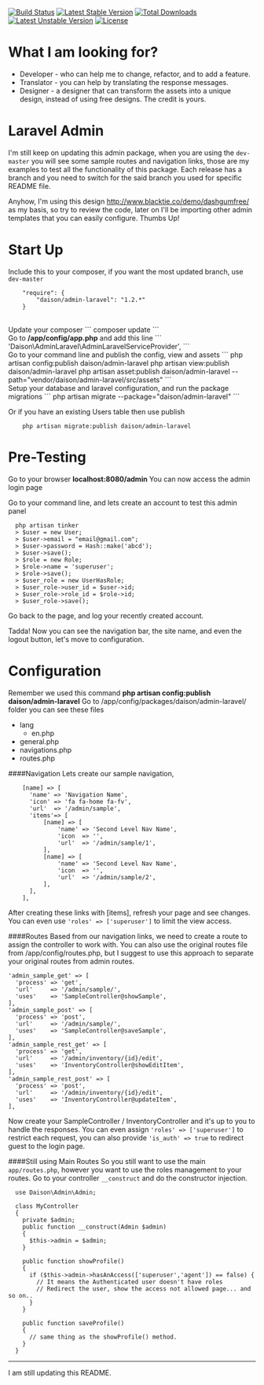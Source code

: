 [![Build Status](https://travis-ci.org/daison12006013/admin-laravel.svg?branch=master)](https://travis-ci.org/daison12006013/admin-laravel)
[![Latest Stable Version](https://poser.pugx.org/daison/admin-laravel/v/stable.svg)](https://packagist.org/packages/daison/admin-laravel) [![Total Downloads](https://poser.pugx.org/daison/admin-laravel/downloads.svg)](https://packagist.org/packages/daison/admin-laravel) [![Latest Unstable Version](https://poser.pugx.org/daison/admin-laravel/v/unstable.svg)](https://packagist.org/packages/daison/admin-laravel) [![License](https://poser.pugx.org/daison/admin-laravel/license.svg)](https://packagist.org/packages/daison/admin-laravel)

# What I am looking for?
<ul>
  <li>Developer - who can help me to change, refactor, and to add a feature.</li>
  <li>Translator - you can help by translating the response messages.</li>
  <li>Designer - a designer that can transform the assets into a unique design, instead of using free designs. The credit is yours.</li>
</ul>

# Laravel Admin
I'm still keep on updating this admin package, when you are using the ``dev-master`` you will see some sample routes and navigation links, those are my examples to test all the functionality of this package. Each release has a branch and you need to switch for the said branch you used for specific README file.

Anyhow, I'm using this design <a href="http://www.blacktie.co/demo/dashgumfree/">http://www.blacktie.co/demo/dashgumfree/</a> as my basis, so try to review the code, later on I'll be importing other admin templates that you can easily configure. Thumbs Up!


# Start Up
Include this to your composer, if you want the most updated branch, use ``dev-master``
```
  	"require": {
  		"daison/admin-laravel": "1.2.*"
  	}
```


<br>
Update your composer
```
    composer update
```
<br>
Go to <b>/app/config/app.php</b> and add this line
```
    'Daison\AdminLaravel\AdminLaravelServiceProvider',
```
<br>
Go to your command line and publish the config, view and assets
```
    php artisan config:publish daison/admin-laravel
    php artisan view:publish daison/admin-laravel
    php artisan asset:publish daison/admin-laravel --path="vendor/daison/admin-laravel/src/assets"
```
<br>
Setup your database and laravel configuration, and run the package migrations
```
    php artisan migrate --package="daison/admin-laravel"
```

Or if you have an existing Users table then use publish
```
    php artisan migrate:publish daison/admin-laravel
```

# Pre-Testing
Go to your browser <b>localhost:8080/admin</b>
  You can now access the admin login page
  
  Go to your command line, and lets create an account to test this admin panel
  ```
    php artisan tinker
    > $user = new User;
    > $user->email = "email@gmail.com";
    > $user->password = Hash::make('abcd');
    > $user->save();
    > $role = new Role;
    > $role->name = 'superuser';
    > $role->save();
    > $user_role = new UserHasRole;
    > $user_role->user_id = $user->id;
    > $user_role->role_id = $role->id;
    > $user_role->save();
  ```

  Go back to the page, and log your recently created account.
  
  Tadda! Now you can see the navigation bar, the site name, and even the logout button, let's move to configuration.

# Configuration
Remember we used this command <b>php artisan config:publish daison/admin-laravel</b>
Go to /app/config/packages/daison/admin-laravel/ folder
you can see these files
  <ul>
    <li>lang
      <ul>
        <li>en.php</li>
      </ul>
    </li>
    <li>general.php</li>
    <li>navigations.php</li>
    <li>routes.php</li>
  </ul>

####Navigation
Lets create our sample navigation,
```
    [name] => [
      'name' => 'Navigation Name',
      'icon' => 'fa fa-home fa-fv',
      'url'  => '/admin/sample',
      'items'=> [
          [name] => [
              'name' => 'Second Level Nav Name',
              'icon  => '',
              'url'  => '/admin/sample/1',
          ],
          [name] => [
              'name' => 'Second Level Nav Name',
              'icon  => '',
              'url'  => '/admin/sample/2',
          ],
      ],
    ],
```
After creating these links with [items], refresh your page and see changes. You can even use ``'roles' => ['superuser']`` to limit the view access.

####Routes
Based from our navigation links, we need to create a route to assign the controller to work with. You can also use the original routes file from /app/config/routes.php, but I suggest to use this approach to separate your original routes from admin routes.
  ```
  'admin_sample_get' => [
    'process' => 'get',
    'url'     => '/admin/sample/',
    'uses'    => 'SampleController@showSample',
  ],
  'admin_sample_post' => [
    'process' => 'post',
    'url'     => '/admin/sample/',
    'uses'    => 'SampleController@saveSample',
  ],
  'admin_sample_rest_get' => [
    'process' => 'get',
    'url'     => '/admin/inventory/{id}/edit',
    'uses'    => 'InventoryController@showEditItem',
  ],
  'admin_sample_rest_post' => [
    'process' => 'post',
    'url'     => '/admin/inventory/{id}/edit',
    'uses'    => 'InventoryController@updateItem',
  ],
  ```
  Now create your SampleController / InventoryController and it's up to you to handle the responses. You can even assign ``'roles' => ['superuser']`` to restrict each request, you can also provide ``'is_auth' => true`` to redirect guest to the login page.


####Still using Main Routes
  So you still want to use the main `app/routes.php`, however you want to use the roles management to your routes.
Go to your controller `__construct` and do the constructor injection.

```
  use Daison\Admin\Admin;
  
  class MyController
  {
    private $admin;
    public function __construct(Admin $admin)
    {
      $this->admin = $admin;
    }
    
    public function showProfile()
    {
      if ($this->admin->hasAnAccess(['superuser','agent']) == false) {
        // It means the Authenticated user doesn't have roles
        // Redirect the user, show the access not allowed page... and so on..
      }
    }
    
    public function saveProfile()
    {
      // same thing as the showProfile() method.
    }
  }
```


------------------------------------------------------------------------------------------
I am still updating this README.
